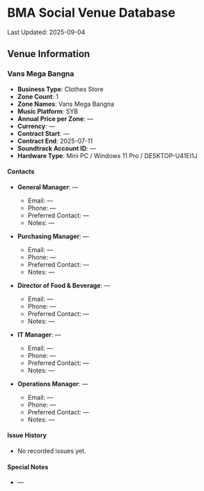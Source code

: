 # BMA Social Venue Database

Last Updated: 2025-09-04

## Venue Information

### Vans Mega Bangna
- **Business Type**: Clothes Store
- **Zone Count**: 1
- **Zone Names**: Vans Mega Bangna
- **Music Platform**: SYB
- **Annual Price per Zone**: —
- **Currency**: —
- **Contract Start**: —
- **Contract End**: 2025-07-11
- **Soundtrack Account ID**: —
- **Hardware Type**: Mini PC / Windows 11 Pro / DESKTOP-U41EI1J

#### Contacts
- **General Manager**: —
  - Email: —
  - Phone: —
  - Preferred Contact: —
  - Notes: —

- **Purchasing Manager**: —
  - Email: —
  - Phone: —
  - Preferred Contact: —
  - Notes: —

- **Director of Food & Beverage**: —
  - Email: —
  - Phone: —
  - Preferred Contact: —
  - Notes: —

- **IT Manager**: —
  - Email: —
  - Phone: —
  - Preferred Contact: —
  - Notes: —

- **Operations Manager**: —
  - Email: —
  - Phone: —
  - Preferred Contact: —
  - Notes: —

#### Issue History
- No recorded issues yet.

#### Special Notes
- —
